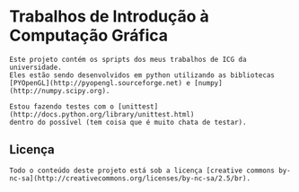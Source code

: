 Trabalhos de Introdução à Computação Gráfica
============================================

    Este projeto contém os spripts dos meus trabalhos de ICG da universidade.
    Eles estão sendo desenvolvidos em python utilizando as bibliotecas
    [PYOpenGL](http://pyopengl.sourceforge.net) e [numpy](http://numpy.scipy.org).

    Estou fazendo testes com o [unittest](http://docs.python.org/library/unittest.html)
    dentro do possível (tem coisa que é muito chata de testar).


Licença
-------

    Todo o conteúdo deste projeto está sob a licença [creative commons by-nc-sa](http://creativecommons.org/licenses/by-nc-sa/2.5/br).

